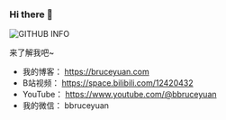 ### Hi there 👋
![GITHUB INFO](https://github-readme-stats.vercel.app/api?username=bbruceyuan&show_icons=true&include_all_commits=true)


来了解我吧~
- 我的博客： https://bruceyuan.com
- B站视频：  https://space.bilibili.com/12420432
- YouTube： https://www.youtube.com/@bbruceyuan
- 我的微信： bbruceyuan

<!--
**bbruceyuan/bbruceyuan** is a ✨ _special_ ✨ repository because its `README.md` (this file) appears on your GitHub profile.

Here are some ideas to get you started:

- 🔭 I’m currently working on ...
- 🌱 I’m currently learning ...
- 👯 I’m looking to collaborate on ...
- 🤔 I’m looking for help with ...
- 💬 Ask me about ...
- 📫 How to reach me: ...
- 😄 Pronouns: ...
- ⚡ Fun fact: ...
-->
